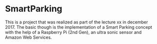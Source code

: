 # SmartParking
This is a project that was realized as part of the lecture xx in december 2017.
The basic though is the implementation of a Smart Parking concept with the help of a Raspberry Pi (2nd Gen), an ultra sonic sensor and Amazon Web Services.
